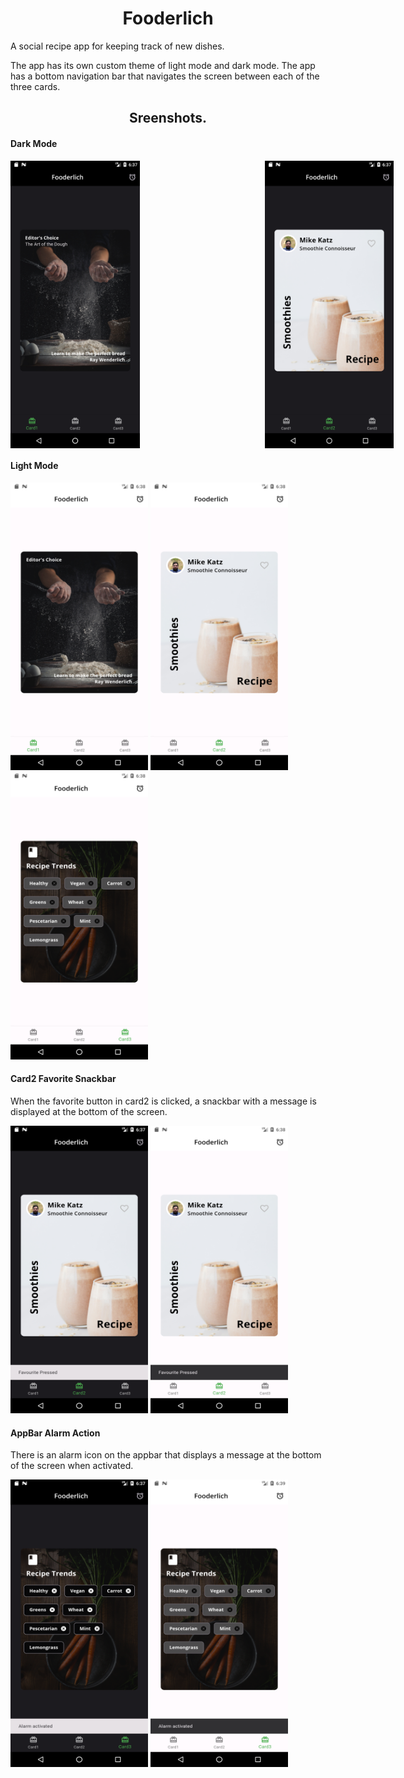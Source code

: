 <h1 align="center">Fooderlich</h1>
<p>A social recipe app for keeping track of new dishes.<p>

<p>The app has its own custom theme of light mode and dark mode. The app has a bottom navigation bar that navigates the screen between each of the three cards.</p>

<h2 align="center">Sreenshots.</h2>
<h4>Dark Mode</h4>
<div style="display: flex; gap: 200px;">
<img src="assets/screenshots/card1_dark.png" width=220 height=460 />
<img src="assets/screenshots/card2_dark.png" width=220 height=460 />
<img src="assets/screenshots/card3_dark.png" width=220 height=460 />
</div>

<h4>Light Mode</h4>
<div>
<img src="assets/screenshots/card1_light.png" width=220 height=460 />
<img src="assets/screenshots/card2_light.png" width=220 height=460 />
<img src="assets/screenshots/card3_light.png" width=220 height=460 />
</div>

<h4>Card2 Favorite Snackbar</h4>
<p>When the favorite button in card2 is clicked, a snackbar with a message is displayed at the bottom of the screen.</p>

<div>
<img src="assets/screenshots/card2_dark_favorite.png" width=220 height=460 />
<img src="assets/screenshots/card2_light_favorite.png" width=220 height=460 />
</div>

<h4>AppBar Alarm Action</h4>
<p>There is an alarm icon on the appbar that displays a message at the bottom of the screen when activated.</p>

<div>
<img src="assets/screenshots/card3_dark_alarm.png" width=220 height=460 />
<img src="assets/screenshots/card3_light_alarm.png" width=220 height=460 />
</div>